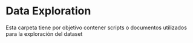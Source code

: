 # Data Exploration
Esta carpeta tiene por objetivo contener scripts o documentos utilizados para la exploración del dataset
